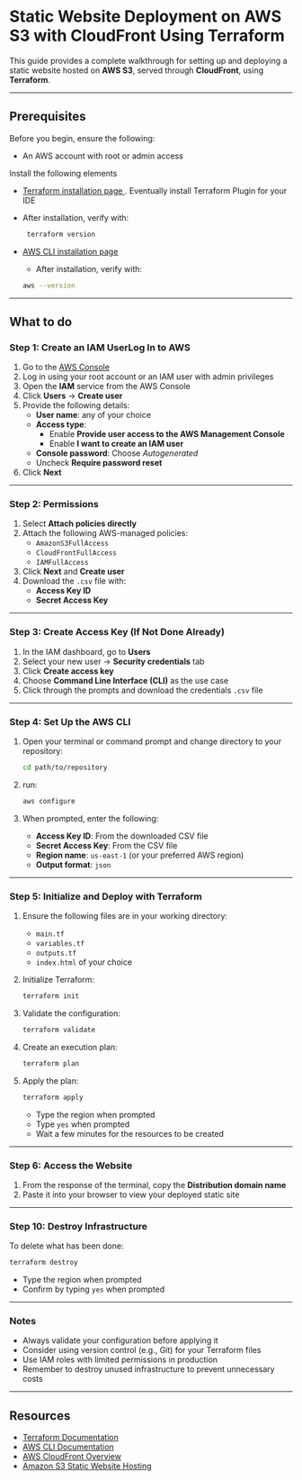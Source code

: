# Static Website Deployment on AWS S3 with CloudFront Using Terraform

This guide provides a complete walkthrough for setting up and deploying a static website hosted on **AWS S3**, served through **CloudFront**, using **Terraform**.

---

## Prerequisites

Before you begin, ensure the following:

- An AWS account with root or admin access

Install the following elements
-  [Terraform installation page ](https://developer.hashicorp.com/terraform/install). Eventually install Terraform Plugin for your IDE
  - After installation, verify with: 
     ```bash
      terraform version
      ```

  - [AWS CLI installation page](https://aws.amazon.com/cli)
    - After installation, verify with:

     ```bash
     aws --version
     ```

---

## What to do

### Step 1: Create an IAM UserLog In to AWS

1. Go to the [AWS Console](https://aws.amazon.com)
2. Log in using your root account or an IAM user with admin privileges
3. Open the **IAM** service from the AWS Console
4. Click **Users** → **Create user**
5. Provide the following details:
   - **User name**: any of your choice
   - **Access type**:
     - Enable **Provide user access to the AWS Management Console**
     - Enable **I want to create an IAM user**
   - **Console password**: Choose *Autogenerated*
   - Uncheck **Require password reset**
6. Click **Next**

---

### Step 2: Permissions

1. Select **Attach policies directly**
2. Attach the following AWS-managed policies:
   - `AmazonS3FullAccess`
   - `CloudFrontFullAccess`
   - `IAMFullAccess`
3. Click **Next** and **Create user**
4. Download the `.csv` file with:
   - **Access Key ID**
   - **Secret Access Key**

---

### Step 3: Create Access Key (If Not Done Already)

1. In the IAM dashboard, go to **Users**
2. Select your new user → **Security credentials** tab
3. Click **Create access key**
4. Choose **Command Line Interface (CLI)** as the use case
5. Click through the prompts and download the credentials `.csv` file

---

### Step 4: Set Up the AWS CLI

1. Open your terminal or command prompt and change directory to your repository:

    ```bash
    cd path/to/repository
    ```
2. run:

    ```bash
    aws configure
    ```

3. When prompted, enter the following:
    - **Access Key ID**: From the downloaded CSV file
    - **Secret Access Key**: From the CSV file
    - **Region name**: `us-east-1` (or your preferred AWS region)
    - **Output format**: `json`
 
---

### Step 5: Initialize and Deploy with Terraform

1. Ensure the following files are in your working directory:
    - `main.tf`
    - `variables.tf`
    - `outputs.tf`
    - `index.html` of your choice

2. Initialize Terraform:

    ```bash
    terraform init
    ```

3. Validate the configuration:

    ```bash
    terraform validate
    ```

4. Create an execution plan:

    ```bash
    terraform plan
    ```

5. Apply the plan:

    ```bash
    terraform apply
    ```

    - Type the region when prompted
    - Type `yes` when prompted
    - Wait a few minutes for the resources to be created

---

### Step 6: Access the Website

1. From the response of the terminal, copy the **Distribution domain name**
4. Paste it into your browser to view your deployed static site

---

### Step 10: Destroy Infrastructure

To delete what has been done:

```bash
terraform destroy
```

- Type the region when prompted
- Confirm by typing `yes` when prompted

---

### Notes

- Always validate your configuration before applying it
- Consider using version control (e.g., Git) for your Terraform files
- Use IAM roles with limited permissions in production
- Remember to destroy unused infrastructure to prevent unnecessary costs

---

## Resources

- [Terraform Documentation](https://developer.hashicorp.com/terraform/docs)
- [AWS CLI Documentation](https://docs.aws.amazon.com/cli/latest/userguide/)
- [AWS CloudFront Overview](https://docs.aws.amazon.com/AmazonCloudFront/latest/DeveloperGuide/Introduction.html)
- [Amazon S3 Static Website Hosting](https://docs.aws.amazon.com/AmazonS3/latest/userguide/WebsiteHosting.html)

